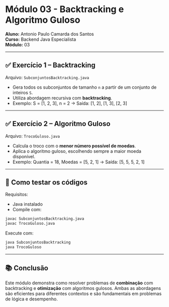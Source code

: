 
# Módulo 03 - Backtracking e Algoritmo Guloso

**Aluno:** Antonio Paulo Camarda dos Santos  
**Curso:** Backend Java Especialista  
**Módulo:** 03

---

## ✅ Exercício 1 – Backtracking

Arquivo: `SubconjuntosBacktracking.java`  
- Gera todos os subconjuntos de tamanho `n` a partir de um conjunto de inteiros `S`.
- Utiliza abordagem recursiva com **backtracking**.
- Exemplo: S = [1, 2, 3], n = 2 → Saída: [1, 2], [1, 3], [2, 3]

---

## ✅ Exercício 2 – Algoritmo Guloso

Arquivo: `TrocoGuloso.java`  
- Calcula o troco com o **menor número possível de moedas**.
- Aplica o algoritmo guloso, escolhendo sempre a maior moeda disponível.
- Exemplo: Quantia = 18, Moedas = [5, 2, 1] → Saída: [5, 5, 5, 2, 1]

---

## 🧪 Como testar os códigos

Requisitos:
- Java instalado
- Compile com:
```bash
javac SubconjuntosBacktracking.java
javac TrocoGuloso.java
```
Execute com:
```bash
java SubconjuntosBacktracking
java TrocoGuloso
```

---

## 📚 Conclusão

Este módulo demonstra como resolver problemas de **combinação** com backtracking e **otimização** com algoritmos gulosos. Ambas as abordagens são eficientes para diferentes contextos e são fundamentais em problemas de lógica e desempenho.

